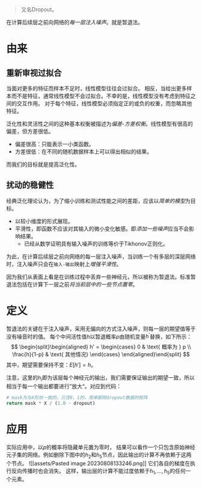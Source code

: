 > 又名Dropout。

在计算后续层之前向网络的*每一层注入噪声*。就是暂退法。

# 由来
## 重新审视过拟合
当面对更多的特征而样本不足时，线性模型往往会过拟合。 相反，当给出更多样本而不是特征，通常线性模型不会过拟合。不幸的是，线性模型没有考虑到特征之间的交互作用。 对于每个特征，线性模型必须指定正的或负的权重，而忽略其他特征。

泛化性和灵活性之间的这种基本权衡被描述为*偏差-方差权衡*。线性模型有很高的偏差，但方差很低。
- 偏差很高：只能表示一小类函数。
- 方差很低：在不同的随机数据样本上可以得出相似的结果。

而我们的目标就是提高泛化性。
## 扰动的稳健性
经典泛化理论认为，为了缩小训练和测试性能之间的差距，应该以*简单的模型*为目标。
- 以较小维度的形式展现。
- 平滑性，即函数不应该对其输入的微小变化敏感。即*添加一些噪声*应当不会影响结果。
	- 已经从数学证明具有输入噪声的训练等价于Tikhonov正则化。

为此，在计算后续层之前向网络的每一层注入噪声，当训练一个有多层的深层网络时，注入噪声只会在`输入-输出`映射上*增强平滑性*。

因为我们从表面上看是在训练过程中丢弃一些神经元，所以被称为暂退法。标准暂退法包括在计算下一层之前*将当前层中的一些节点置零*。
# 定义
暂退法的关键在于注入噪声，采用无偏向的方式注入噪声，则每一层的期望值等于没有噪音时的值。
每个中间活性值$h$以暂退概率$p$由随机变量$h^{'}$替换，如下所示：
$$
\begin{split}\begin{aligned}
h' =
\begin{cases}
    0 & \text{ 概率为 } p \\
    \frac{h}{1-p} & \text{ 其他情况}
\end{cases}
\end{aligned}\end{split}
$$
其中，期望需要保持不变：$E[h'] = h$。

注意，这里的$h_i$即为该层每个神经元的输出，我们需要保证输出的期望一致，所以相当于每一个输出都要进行”放大“。对应到代码：
```python
# mask为与X形状一致的，只含0，1的，用来剔除dropout数据的矩阵
return mask * X / (1.0 - dropout)
```

# 应用
实际应用中，以$p$的概率将隐藏单元置为零时， 结果可以看作一个只包含原始神经元子集的网络。例如删除下图中的$h_2$和$h_5$节点，因此输出的计算不再依赖于这两个节点。
![[assets/Pasted image 20230808133246.png]]
它们各自的梯度在执行反向传播时也会消失。 这样，输出层的计算不能过度依赖于$h_1,…,h_5$的任何一个元素。